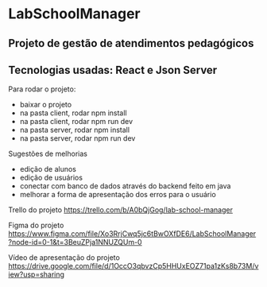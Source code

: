 # LabSchoolManager

## Projeto de gestão de atendimentos pedagógicos
## Tecnologias usadas: React e Json Server

Para rodar o projeto:

- baixar o projeto
- na pasta client, rodar npm install
- na pasta client, rodar npm run dev
- na pasta server, rodar npm install
- na pasta server, rodar npm run dev

Sugestões de melhorias

- edição de alunos
- edição de usuários
- conectar com banco de dados através do backend feito em java
- melhorar a forma de apresentação dos erros para o usuário

Trello do projeto
https://trello.com/b/A0bQjGog/lab-school-manager

Figma do projeto
https://www.figma.com/file/Xo3RrjCwq5jc6tBwOXfDE6/LabSchoolManager?node-id=0-1&t=3BeuZPja1NNUZQUm-0

Vídeo de apresentação do projeto
https://drive.google.com/file/d/1OccO3qbvzCp5HHUxEOZ71pa1zKs8b73M/view?usp=sharing
